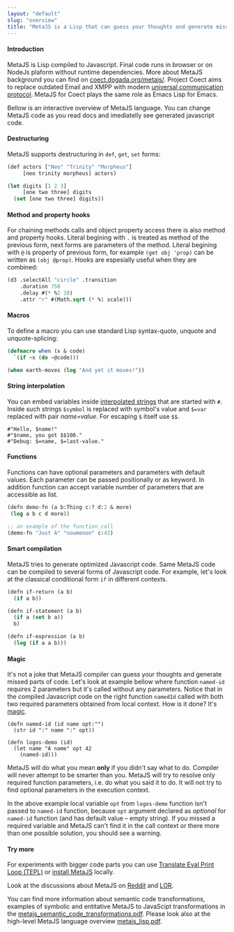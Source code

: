 ```yaml
---
layout: "default"
slug: "overview"
title: "MetaJS is a Lisp that can guess your thoughts and generate missed code"
---
```


#### Introduction

MetaJS is Lisp compiled to Javascript. Final code runs in browser or on NodeJs
plaform without runtime dependencies. More about MetaJS background you can find
on [coect.dogada.org/metajs/](http://coect.dogada.org/metajs/). Project Coect aims to
replace outdated Email and XMPP with modern [universal communication
protocol](http://coect.dogada.org/). MetaJS for Coect plays the same role as Emacs
Lisp for Emacs.

Bellow is an interactive overview of MetaJS language. You can change MetaJS
code as you read docs and imediatelly see generated javascript code.

#### Destructuring

MetaJS supports destructuring in `def`, `get`, `set` forms:

```lisp
(def actors ["Neo" "Trinity" "Morpheus"]
     [neo trinity morpheus] actors)

(let digits [1 2 3]
     [one two three] digits
  (set [one two three] digits))
```

#### Method and property hooks

For chaining methods calls and object property access there is also method and
property hooks. Literal begining with `.` is treated as method of the previous
form, next forms are parameters of the method. Literal begining with `@` is
property of previous form, for example `(get obj 'prop)` can be written as `(obj @prop)`. Hooks are espesially useful when they are combined:

```lisp
(d3 .selectAll "circle" .transition
    .duration 750
    .delay #(* %2 10)
    .attr "r" #(Math.sqrt (* %1 scale)))
```

#### Macros

To define a macro you can use standard Lisp syntax-quote, unquote and unquote-splicing:

```lisp
(defmacro when (x & code)
  `(if ~x (do ~@code)))

(when earth-moves (log "And yet it moves!"))
```

#### String interpolation

You can embed variables inside [interpolated
strings](http://en.wikipedia.org/wiki/String_interpolation) that are started with `#`.
Inside such strings `$symbol` is replaced with symbol's value and `$=var`
replaced with pair _name=value_. For escaping `$` itself use `$$`.

```
#"Hello, $name!"
#"$name, you got $$100."
#"Debug: $=name, $=last-value."
```

#### Functions

Functions can have optional parameters and parameters with default values. Each
parameter can be passed positionally or as keyword. In addition function can
accept variable number of parameters that are accessible as list.

```lisp
(defn demo-fn (a b:Thing c:? d:2 & more)
 (log a b c d more))

;; an example of the function call
(demo-fn "Just A" "noumenon" c:42)
```

#### Smart compilation

MetaJS tries to generate optimized Javascript code. Same MetaJS code can be
compiled to several forms of Javascript code. For example, let's look at the
classical conditional form `if` in different contexts.

```lisp
(defn if-return (a b)
  (if a b))
```

```lisp
(defn if-statement (a b)
  (if a (set b a))
  b)
```

```lisp
(defn if-expression (a b)
  (log (if a a b)))
```

<h4 id="magic">Magic</h4>

It's not a joke that MetaJS compiler can guess your thoughts and generate
missed parts of code. Let's look at example bellow where function `named-id`
requires 2 parameters but it's called without any parameters. Notice that in the
compiled Javascript code on the right function `namedId` called with both two
required parameters obtained from local context. How is it done? It's
[magic](http://coect.dogada.org/metajs/).

```
(defn named-id (id name opt:"")
  (str id ":" name ":" opt))

(defn logos-demo (id)
  (let name "A name" opt 42
    (named-id)))
```

MetaJS will do what you mean **only** if you didn't say what to do. Compiler will
never attempt to be smarter than you. MetaJS will try to resolve only required
function parameters, i.e. do what you said it to do. It will not try to find
optional parameters in the execution context.

In the above example local variable `opt` from `logos-demo` function isn't passed to
`named-id` function, because `opt` argument declared as _optional_ for
`named-id` function (and has default value &ndash; empty string). If you missed a required
variable and MetaJS can't find it in the call context or there more than one
possible solution, you should see a warning.

#### Try more

For experiments with bigger code parts you can use [Translate Eval
Print Loop (TEPL)](/tepl/) or [install
MetaJS](https://github.com/dogada/metajs#how-to-install-and-try-metajs) locally.

Look at the discussions about MetaJS on
[Reddit](http://www.reddit.com/r/lisp/comments/1ltb9r/new_lisp_dialect_can_guess_your_thoughts_and_emit/)
and [LOR](http://www.linux.org.ru/news/opensource/9546490).

You can find more information about semantic code transformations, examples of
symbolic and entitative MetaJS to JavaScipt transformations in the [metajs_semantic_code_transformations.pdf](/pdf/metajs_semantic_code_transformations.pdf).
Please look also at the high-level MetaJS language overview
[metajs_lisp.pdf](/pdf/metajs_lisp.pdf).
